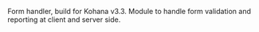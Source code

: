 Form handler, build for Kohana v3.3. Module to handle form validation and 
reporting at client and server side.